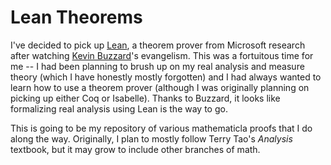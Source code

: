 # Lean Theorems

I've decided to pick up [Lean](https://leanprover.github.io/), a theorem
prover from Microsoft research after watching [Kevin Buzzard](
https://wwwf.imperial.ac.uk/~buzzard/)'s evangelism. This was a fortuitous
time for me -- I had been planning to brush up on my real analysis and
measure theory (which I have honestly mostly forgotten) and I had always
wanted to learn how to use a theorem prover (although I was originally
planning on picking up either Coq or Isabelle). Thanks to Buzzard, it looks
like formalizing real analysis using Lean is the way to go.

This is going to be my repository of various mathematicla proofs that I do
along the way. Originally, I plan to mostly follow Terry Tao's *Analysis*
textbook, but it may grow to include other branches of math.